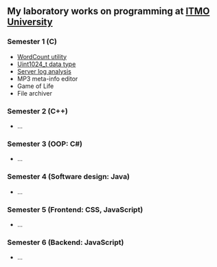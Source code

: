## My laboratory works on programming at [ITMO University](https://itmo.ru)
### Semester 1 (C)
* [WordCount utility](https://github.com/ZISRF/Programming/tree/master/1sem/1lab)
* [Uint1024_t data type](https://github.com/ZISRF/Programming/tree/master/1sem/2lab)
* [Server log analysis](https://github.com/ZISRF/Programming/tree/master/1sem/3lab)
* MP3 meta-info editor
* Game of Life
* File archiver
### Semester 2 (C++)
* \.\.\.
### Semester 3 (OOP: C#)
* \.\.\.
### Semester 4 (Software design: Java)
* \.\.\.
### Semester 5 (Frontend: CSS, JavaScript)
* \.\.\.
### Semester 6 (Backend: JavaScript)
* \.\.\.